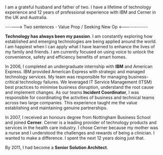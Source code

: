 I am a grateful husband and father of two. I have a lifetime of technology experience and 12 years of professional experience with IBM and Cerner in the UK and Australia.

------> Two sentences - Value Prop / Seeking New Op <------------


**Technology has always been my passion**. I am constantly exploring how established and emerging technologies are being applied around the world. I am happiest when I can apply what I have learned to enhance the lives of my family and friends. I am currently focused on using voice to unlock the convenience, safety and efficiency benefits of smart homes.



In 2006, I completed an undergraduate internship with **IBM** and American Express. IBM provided American Express with strategic and managed technology services. My team was responsible for managing business-critical technology failures. We leveraged IT Service Management (ITSM) best practices to minimise business disruption, understand the root cause and implement changes. As our teams **Incident Coordinator**, I was responsible for coordinating the activities of business and technical teams across two large companies. This experience taught me the value establishing and maintaining genuine partnerships.



In 2007, I received an honours degree from Nottingham Business School and joined **Cerner**. Cerner is a leading provider of technology products and services in the health care industry. I chose Cerner because my mother was a nurse and I understood the challenges and rewards of being a clinician. I wanted to make a difference. I spent the next 12 years doing just that.

By 2011, I had become a **Senior Solution Architect**.
